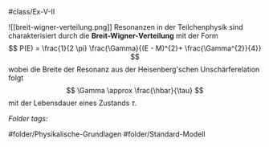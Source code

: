 #class/Ex-V-II 

![[breit-wigner-verteilung.png]]
Resonanzen in der Teilchenphysik sind charakterisiert durch die **Breit-Wigner-Verteilung** mit der Form
$$
P(E) = \frac{1}{2 \pi} \frac{\Gamma}{(E - M)^{2}+ \frac{\Gamma^{2}}{4}}
$$
wobei die Breite der Resonanz aus der Heisenberg'schen Unschärferelation folgt
$$
\Gamma \approx \frac{\hbar}{\tau}
$$
mit der Lebensdauer eines Zustands $\tau$.



 *Folder tags:*

#folder/Physikalische-Grundlagen #folder/Standard-Modell
